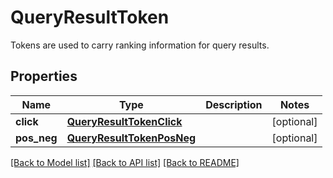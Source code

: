 # QueryResultToken

Tokens are used to carry ranking information for query results.

## Properties
Name | Type | Description | Notes
------------ | ------------- | ------------- | -------------
**click** | [**QueryResultTokenClick**](QueryResultTokenClick.md) |  | [optional] 
**pos_neg** | [**QueryResultTokenPosNeg**](QueryResultTokenPosNeg.md) |  | [optional] 

[[Back to Model list]](../README.md#documentation-for-models) [[Back to API list]](../README.md#documentation-for-api-endpoints) [[Back to README]](../README.md)


